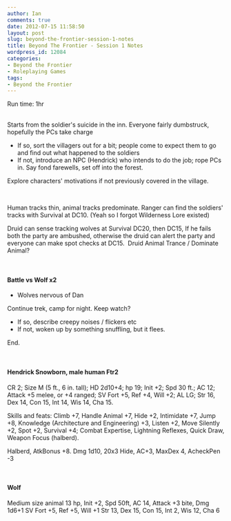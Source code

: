 ```yaml
---
author: Ian
comments: true
date: 2012-07-15 11:58:50
layout: post
slug: beyond-the-frontier-session-1-notes
title: Beyond The Frontier - Session 1 Notes
wordpress_id: 12084
categories:
- Beyond the Frontier
- Roleplaying Games
tags:
- Beyond the Frontier
---
```


Run time: 1hr<br/><br/>

Starts from the soldier's suicide in the inn.
Everyone fairly dumbstruck, hopefully the PCs take charge
<ul>
	<li>If so, sort the villagers out for a bit; people come to expect them to go and find out what happened to the soldiers</li>
	<li>If not, introduce an NPC (Hendrick) who intends to do the job; rope PCs in.
Say fond farewells, set off into the forest.</li>
</ul>
Explore characters' motivations if not previously covered in the village.

&nbsp;

Human tracks thin, animal tracks predominate. Ranger can find the soldiers' tracks with Survival at DC10. (Yeah so I forgot Wilderness Lore existed)

Druid can sense tracking wolves at Survival DC20, then DC15, If he fails both the party are ambushed, otherwise the druid can alert the party and everyone can make spot checks at DC15.  Druid Animal Trance / Dominate Animal?

&nbsp;
<h4>Battle vs Wolf x2</h4>
<ul>
	<li>Wolves nervous of Dan</li>
</ul>
Continue trek, camp for night. Keep watch?
<ul>
	<li>If so, describe creepy noises / flickers etc</li>
	<li>If not, woken up by something snuffling, but it flees.</li>
</ul>
End.

&nbsp;
<h4>Hendrick Snowborn, male human Ftr2</h4>
CR 2; Size M (5 ft., 6 in. tall); HD
2d10+4; hp 19; Init +2; Spd 30 ft.; AC 12; Attack +5 melee,
or +4 ranged; SV Fort +5, Ref +4, Will +2; AL LG; Str 16,
Dex 14, Con 15, Int 14, Wis 14, Cha 15.

Skills and feats: Climb +7, Handle Animal +7, Hide +2,
Intimidate +7, Jump +8, Knowledge (Architecture and
Engineering) +3, Listen +2, Move Silently +2, Spot +2,
Survival +4; Combat Expertise, Lightning Reflexes, Quick
Draw, Weapon Focus (halberd).

Halberd, AtkBonus +8. Dmg 1d10, 20x3
Hide, AC+3, MaxDex 4, AcheckPen -3

&nbsp;
<h4>Wolf</h4>
Medium size animal
13 hp, Init +2, Spd 50ft, AC 14, Attack +3 bite, Dmg 1d6+1
SV Fort +5, Ref +5, Will +1
Str 13, Dex 15, Con 15, Int 2, Wis 12, Cha 6